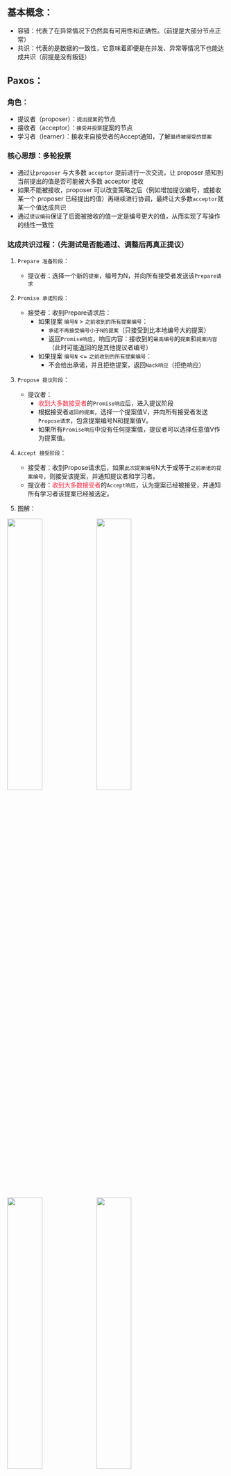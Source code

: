 ## 基本概念：
* 容错：代表了在异常情况下仍然具有可用性和正确性。（前提是大部分节点正常）
* 共识：代表的是数据的一致性，它意味着即便是在并发、异常等情况下也能达成共识（前提是没有叛徒）

## Paxos：
### 角色：
* 提议者（proposer）：`提出提案`的节点
* 接收者（acceptor）：`接受并投票`提案的节点
* 学习者（learner）：接收来自接受者的Accept通知，了解`最终被接受的提案`

### 核心思想：多轮投票
* 通过让`proposer` 与大多数 `acceptor` 提前进行一次交流，让 proposer 感知到当前提出的值是否可能被大多数 acceptor 接收
* 如果不能被接收，proposer 可以改变策略之后（例如增加提议编号，或接收某一个 proposer 已经提出的值）再继续进行协调，最终让大多数`acceptor`就某一个值达成共识
* 通过`提议编码`保证了后面被接收的值一定是编号更大的值，从而实现了写操作的线性一致性

### 达成共识过程：（先测试是否能通过、调整后再真正提议）
1. `Prepare 准备阶段`：
    * 提议者：选择一个新的`提案`，编号为N，并向所有接受者发送该`Prepare请求`
2. `Promise 承诺阶段`：
    * 接受者：收到Prepare请求后：
        * 如果提案 `编号N` > `之前收到的所有提案编号`：
            * `承诺不再接受编号小于N的提案`（只接受到比本地编号大的提案）
            * 返回`Promise响应`，响应内容：接收到的`最高编号`的`提案`和`提案内容`（此时可能返回的是其他提议者编号）
        * 如果提案 `编号N` <= `之前收到的所有提案编号`：
            * 不会给出承诺，并且拒绝提案，返回`Nack响应`（拒绝响应）
3. `Propose 提议阶段`：
    * 提议者：
        * <span style="color: rgb(255, 41, 65);">收到大多数接受者</span>的`Promise响应`后，进入提议阶段
        * 根据接受者`返回的提案`，选择一个提案值V，并向所有接受者发送`Propose请求`，包含提案编号N和提案值V。
        * 如果所有`Promise响应`中没有任何提案值，提议者可以选择任意值V作为提案值。
4. `Accept 接受阶段`：
    * 接受者：收到Propose请求后，如果`此次提案编号`N大于或等于`之前承诺的提案编号`，则接受该提案，并通知提议者和学习者。
    * 提议者：<span style="color: rgb(255, 41, 65);">收到大多数接受者</span>的`Accept响应`，认为提案已经被接受，并通知所有学习者该提案已经被选定。

5. 图解：
<img src="https://raw.staticdn.net/Navyum/imgbed/pic/IMG/c9dc04cfa5f06aa0c98166addcd62f4f.png" width =40% >
<img src="https://raw.staticdn.net/Navyum/imgbed/pic/IMG/0c870aaed9bc560caf94fe649c3d71ee.png" width =40% >
<img src="https://raw.staticdn.net/Navyum/imgbed/pic/IMG/830fcc62f4490877297404058c41f3ee.png" width =40% >
<img src="https://raw.staticdn.net/Navyum/imgbed/pic/IMG/e6531ceb21608d1a817277e1cd75c321.png" width =40% >

6. 容错的实现：
    * 不需要所有接受者响应，满足大部分即可，（`多数派（quorum）原则，至少一半`）

----

## Raft 算法：
### 具体应用场景：
* etcd、tidb、consul、nacos

### 重要！：
* 将每一个`对Raft集群的操作称为一个提案`，希望Raft集群对外屏蔽内部的网络或节点异常，依次对每一个提案作出响应，提交成功的提案可以在后续操作中持续可见。
* 这里的提案需要是幂等的，即重复执行不会导致集群状态不同。

### 角色：
* `领导者`（Leader）：
    * 集群中的管理者
    * 所有client的流量都从leader这里经过；负责日志复制；
    * 周期性的向follower发出心跳维持统治；
    * 当发现自己不是leader的时候会转为follower
* `候选人`（Candidate）：
    * 集群的候选者，会发起投票试图当选leader
* `跟随者`（Follower）：
    * 集群中的被管理者，只会对其它服务器的命令做出响应。
    * 在长时间得不到leader响应之后会转为candidate
* `任期`（term）：
    * 在raft协议中实际是作为逻辑时钟，系统中处于`最新term`的节点才是安全有效的。

###  核心思想：
* Raft算法通过`领导者选举`和`日志复制`两个主要机制，进而保证所有节点的最终状态是一致的
* Raft将共识问题分解为以下三个子问题：
    * `领导者选举`（Leader Election）：在集群启动或领导者故障时，选举出一个新的领导者。
    * `日志复制`（Log Replication）：`领导者`将`客户端请求`作为`日志条目`追加到`本地日志`中，并将其复制到所有跟随者（Followers）。
    * `安全性`（Safety）：确保所有节点最终达成一致，即所有节点的日志内容相同。

### 节点间通讯：
* 基于RPC：
    * 请求投票（RequestVote）RPC
        * 由候选人在选举期间发起，通知各节点进行投票
    * 日志复制（AppendEntries）RPC
        * 由领导者发起，用来复制日志和提供心跳消息

### 选举过程：
#### 选举超时：
* 如果`跟随者`在`选举超时时间`内没有收到`领导者`的心跳消息，它会变成`候选者`并开始`发起选举`
* 每个`跟随者`都有一个随机的选举超时时间。
* ***注意：*** RAFT的`选举超时时间`是`随机超时时间间隔`，确保不会有大量候选者同时发起选举，在超时之后重试即可重新选举成功

#### 发起选举：
* `候选者`递增自己的任期号（term），并向集群中的其他节点发送请求投票（RequestVote）消息。

#### 请求投票（RequestVote）
* 候选者先投自己一票，并发送`RequestVote消息`给其他节点，RequestVote消息包含以下信息（其他节点投票依据）：
    * 候选者的任期号（term）
    * 候选者的ID（candidateId）
    * 候选者日志中最后一个日志条目的索引（lastLogIndex）
    * 候选者日志中最后一个日志条目的任期号（lastLogTerm）

#### 投票规则：
##### `任期号检查`：
* 如果 `请求投票任期号` < `当前任期号`，那么拒绝投票，并返回当前的`Term`
* 否则，将`请求投票任期号`作为`当前任期号`，并将自身状态切换成`Follower`，并重置投票状态
##### `检测当前节点的投票状态`：
* 规则：`每个节点在一个任期内只能投票给一个候选者`
* 如果节点没有给任何其他候选者投过票，或者是已经给该候选者投过票，那么继续`日志检查`
* 如果当前节点自己也是候选者，且选举超时时间内，收到其他候选者的请求投票，则比较自己任期号和日志新旧，如果别人的新，则更新自己的任期号，并回到跟随者状态
* 否则，拒绝投票
##### `日志新旧检查`（在任期号相等时的进一步比较）
* 检测`候选者的日志`是否至少比当前节点的日志新，从而确保新选举出来的`Leader`不会丢失已经提交的日志：
    * `日志新、旧比较标准`：
        * 首先比较`最后一个日志条目`的`任期号`（lastLogTerm），任期号大的，日志新
        * 如果两者任期号相同，则比较`最后一个日志条目`的`索引`（lastLogIndex），索引大的，日志新
* 如果候选者日志新，则投票给候选者
* 否则，那么就拒绝投票

#### 投票结果（选举超时时间内）：
* 结果1：自己选举成功：
    * 候选者`收到大多数节点的赞成票`后，当选为领导者。（`多数派（quorum）原则，至少一半`）
    * 当选领导者后，开始发送心跳消息给所有跟随者，宣布自己成为领导者，中指选举，保持自己领导者状态
* 结果2：期间其他节点成为`领导者`：
    * 选举期间收到其他候选者的RequestVote，并且Term和日志都比自己大，则自己变成跟随者
* 结果3：选举超时或者没有节点选举成功：
    * 超时后重新发起选举
<img src="https://raw.staticdn.net/Navyum/imgbed/pic/IMG/306c053adab081f7942475807f72a26c.png" width =40% >

### 日志复制：

#### 概念：
* 日志条目（Log Entry）：每个日志条目包含一个客户端请求和相关的元数据（如索引和任期号）。
* 日志索引（Log Index）：日志条目在日志文件中的位置。日志项对应的整数索引值。它其实就是用来标识日志项的，是一个连续的、单调递增的整数号码
* 任期号（Term）：创建这条日志项的领导者的任期编号。
* 指令：一条由客户端请求指定的、状态机需要执行的指令。即客户端指定的数据。
<img src="https://raw.staticdn.net/Navyum/imgbed/pic/IMG/cf0f5603d1b1493810939d81e4d18de7.png" width =40% >

#### 日志复制过程：（优化后的二阶段提交）
##### 领导者接收请求：
* 领导者节点接收到客户端的写请求，将请求作为`新的日志条目`追加到`本地日志`中

##### 领导者发送AppendEntries RPC 给所有追随者：
* 领导者将新的日志条目复制到所有跟随者，发送AppendEntries消息

##### 跟随者处理AppendEntries RPC：
* 跟随者收到AppendEntries消息后，首先验证prevLogIndex和prevLogTerm是否匹配。如果匹配，则将新的日志条目追加到本地日志中
    * 怎么理解验证prevLogIndex和prevLogTerm是否匹配？见下方：`日志的一致性保证`
* 跟随者将处理结果（成功或失败）返回给领导者

##### 日志确认和提交：
* 领导者收到大多数跟随者的AppendEntries响应后，认为日志条目已经被复制到大多数节点。
* 领导者将这条日志项应用到它的状态机中，更新已提交日志索引，并将提交的信息发送给所有跟随者

##### 跟随着提交并应用到状态机：
* 跟随者收到提交信息后，将日志条目标记为已提交，并应用到状态机
<img src="https://raw.staticdn.net/Navyum/imgbed/pic/IMG/186a602618690cfa2a04f67382b5465a.png" width =40% >

##### 个人理解：
* 领导者先写日志，通知跟随者写日志
* 大多数跟随者写日志成功，领导者将日志改为提交状态，并应用到状态机，响应客户端。
* 跟随者收到领导者的消息，也提交状态并应用到状态机

#### 日志一致性保证：
##### 准则：
* 领导者通过`强制`跟随者`直接复制`自己的日志项，处理不一致日志。Raft日志是以领导者的日志为准。
* Raft中日志必须是`连续的`，Paxos没这个要求

##### 具体：
* `找到差异日志项起始Entry`：
    * 领导者通过日志复制 RPC消息，发送自己当前最新日志项给某个跟随者，消息包含PrevLogEntry和PrevLogTerm
    * 如果跟随者在它的日志中找不到PrevLogEntry：
        * 那么日志复制 RPC 返回失败，跟随者就会拒绝接收这个新的日志项的写入
        * 也就是说它的日志和领导者的不一致了，并`返回失败信息`给领导者
    * 失败时领导者会`递减要复制的日志项`的索引值，并发送新的日志项到跟随者
    * 直到跟随者在它的日志中找到某个PrevLogEntry：
        * 那么日志复制 RPC 返回成功，这样领导者就知道跟随者的日志项与自己相同的起始位置。

* `覆盖更新起始Entry后的所有Entry`：
    * 领导者通过日志复制RPC，***`复制并更新覆盖起始Entry之后的日志项`***，最终实现了集群各节点日志的一致。

* 图解：
    <img src="https://raw.staticdn.net/Navyum/imgbed/pic/IMG/55075c407a3ce602aca5503ce1daaea3.png" width =40% >

* 视频介绍：
    * http://thesecretlivesofdata.com/raft/

### 成员变更问题：
#### 成员变更问题的本质：
* 新增加成员、删除成员时，需要调整配置，此时就会出现新配置和旧配置，进而导致两个领导者的脑裂问题。

#### 如何解决：
* 先关闭集群，再重新启动（不太能被接受）
* 单节点变更，每次新增或者删除一个节点（确保旧配置的“大多数”和新配置的“大多数”都会有一个节点是重叠的，而不是完全割裂的）



----

## ZAB算法：
https://freegeektime.com/100046101/229975/
### 具体应用场景：
* zookeeper专用

### 角色：
* `领导者`（Leader）：

* `候选人`（Candidate）：

* `跟随者`（Follower）：

###  核心思想：

### 节点间通讯

----

#### 参考：
[Paxos made simple](https://www.google.com/url?sa=t&rct=j&q=&esrc=s&source=web&cd=1&ved=0ahUKEwjUx7L9_-XXAhUES7wKHbENAw8QFggnMAA&url=https%3a%2f%2flamport%2eazurewebsites%2enet%2fpubs%2fpaxos-simple%2epdf&usg=AOvVaw2LqxhZNPEfgaMeyvZEm9xs)
[Practical Byzantine Fault Tolerance](http://pmg.csail.mit.edu/papers/osdi99.pdf)
[Bitcoin: A Peer-to-Peer Electronic Cash System](https://bitcoin.org/bitcoin.pdf)